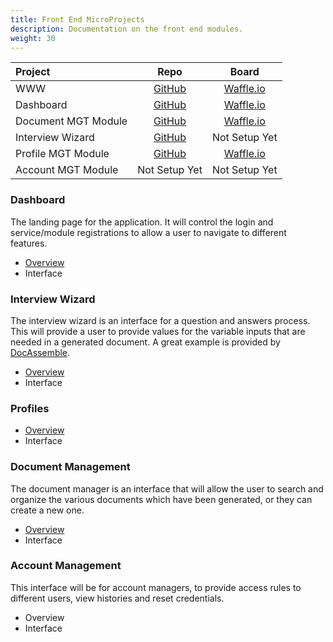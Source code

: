 ```yaml
---
title: Front End MicroProjects
description: Documentation on the front end modules.
weight: 30
---
```


|Project | Repo | Board|
|:---|:----:|:---:|
| WWW | [GitHub](https://github.com/CodeForPortland/Access2JusticePDX) | [Waffle.io](https://waffle.io/CodeForPortland/access2justicePDX/join) |
| Dashboard | [GitHub](https://github.com/CodeForPortland/a2j-front-end_dashboard) | [Waffle.io](https://waffle.io/CodeForPortland/a2j-front-end_dashboard/join) |
| Document MGT Module | [GitHub](https://github.com/CodeForPortland/a2j-front-end_document-manager) | [Waffle.io](https://waffle.io/CodeForPortland/a2j-front-end_document-manager/join) |
| Interview Wizard | [GitHub](https://github.com/CodeForPortland/a2j-front-end_interview-wizard) | Not Setup Yet |
| Profile MGT Module | [GitHub](https://github.com/CodeForPortland/a2j-front-end_profiles) | [Waffle.io](https://waffle.io/CodeForPortland/a2j-front-end_profiles/join) |
| Account MGT Module | Not Setup Yet | Not Setup Yet |

### Dashboard

The landing page for the application. It will control the login and service/module registrations to allow a user to navigate to different features.

- [Overview](dashboard)
- Interface

### Interview Wizard

The interview wizard is an interface for a question and answers process. This will provide a user to provide values for the variable inputs that are needed in a generated document. A great example is provided by [DocAssemble](https://docassemble.org/demo.html).

- [Overview](interview-wizard)
- Interface

### Profiles 

- [Overview](profiles)
- Interface

### Document Management

The document manager is an interface that will allow the user to search and organize the various documents which have been generated, or they can create a new one.

- [Overview](document-management)
- Interface

### Account Management

This interface will be for account managers, to provide access rules to different users, view histories and reset credentials.

- Overview 
- Interface